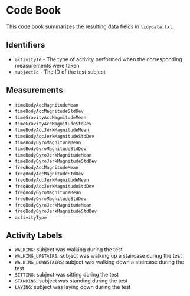 # Code Book

This code book summarizes the resulting data fields in `tidydata.txt`.

## Identifiers

* `activityId` - The type of activity performed when the corresponding measurements were taken
* `subjectId` - The ID of the test subject

## Measurements

* `timeBodyAccMagnitudeMean`
* `timeBodyAccMagnitudeStdDev`
* `timeGravityAccMagnitudeMean`
* `timeGravityAccMagnitudeStdDev`
* `timeBodyAccJerkMagnitudeMean`
* `timeBodyAccJerkMagnitudeStdDev`
* `timeBodyGyroMagnitudeMean`
* `timeBodyGyroMagnitudeStdDev`
* `timeBodyGyroJerkMagnitudeMean`
* `timeBodyGyroJerkMagnitudeStdDev`
* `freqBodyAccMagnitudeMean`
* `freqBodyAccMagnitudeStdDev`
* `freqBodyAccJerkMagnitudeMean`
* `freqBodyAccJerkMagnitudeStdDev`
* `freqBodyGyroMagnitudeMean`
* `freqBodyGyroMagnitudeStdDev`
* `freqBodyGyroJerkMagnitudeMean`
* `freqBodyGyroJerkMagnitudeStdDev`
* `activityType`

## Activity Labels

* `WALKING`: subject was walking during the test
* `WALKING_UPSTAIRS`: subject was walking up a staircase during the test
* `WALKING_DOWNSTAIRS`: subject was walking down a staircase during the test
* `SITTING`: subject was sitting during the test
* `STANDING`: subject was standing during the test
* `LAYING`: subject was laying down during the test
